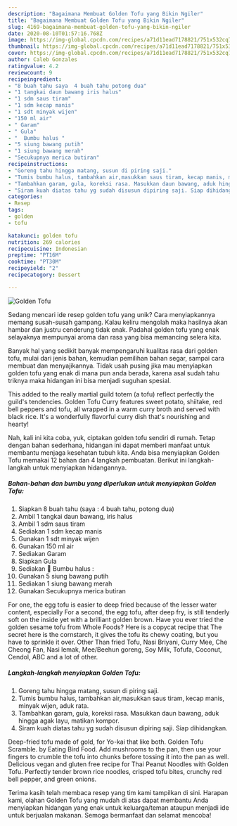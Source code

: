 ```yaml
---
description: "Bagaimana Membuat Golden Tofu yang Bikin Ngiler"
title: "Bagaimana Membuat Golden Tofu yang Bikin Ngiler"
slug: 4169-bagaimana-membuat-golden-tofu-yang-bikin-ngiler
date: 2020-08-10T01:57:16.768Z
image: https://img-global.cpcdn.com/recipes/a71d11ead7178821/751x532cq70/golden-tofu-foto-resep-utama.jpg
thumbnail: https://img-global.cpcdn.com/recipes/a71d11ead7178821/751x532cq70/golden-tofu-foto-resep-utama.jpg
cover: https://img-global.cpcdn.com/recipes/a71d11ead7178821/751x532cq70/golden-tofu-foto-resep-utama.jpg
author: Caleb Gonzales
ratingvalue: 4.2
reviewcount: 9
recipeingredient:
- "8 buah tahu saya  4 buah tahu potong dua"
- "1 tangkai daun bawang iris halus"
- "1 sdm saus tiram"
- "1 sdm kecap manis"
- "1 sdt minyak wijen"
- "150 ml air"
- " Garam"
- " Gula"
- "  Bumbu halus "
- "5 siung bawang putih"
- "1 siung bawang merah"
- "Secukupnya merica butiran"
recipeinstructions:
- "Goreng tahu hingga matang, susun di piring saji."
- "Tumis bumbu halus, tambahkan air,masukkan saus tiram, kecap manis, minyak wijen, aduk rata."
- "Tambahkan garam, gula, koreksi rasa. Masukkan daun bawang, aduk hingga agak layu, matikan kompor."
- "Siram kuah diatas tahu yg sudah disusun dipiring saji. Siap dihidangkan."
categories:
- Resep
tags:
- golden
- tofu

katakunci: golden tofu 
nutrition: 269 calories
recipecuisine: Indonesian
preptime: "PT16M"
cooktime: "PT30M"
recipeyield: "2"
recipecategory: Dessert

---
```



![Golden Tofu](https://img-global.cpcdn.com/recipes/a71d11ead7178821/751x532cq70/golden-tofu-foto-resep-utama.jpg)

Sedang mencari ide resep golden tofu yang unik? Cara menyiapkannya memang susah-susah gampang. Kalau keliru mengolah maka hasilnya akan hambar dan justru cenderung tidak enak. Padahal golden tofu yang enak selayaknya mempunyai aroma dan rasa yang bisa memancing selera kita.

Banyak hal yang sedikit banyak mempengaruhi kualitas rasa dari golden tofu, mulai dari jenis bahan, kemudian pemilihan bahan segar, sampai cara membuat dan menyajikannya. Tidak usah pusing jika mau menyiapkan golden tofu yang enak di mana pun anda berada, karena asal sudah tahu triknya maka hidangan ini bisa menjadi suguhan spesial.

This added to the really martial guild totem (a tofu) reflect perfectly the guild&#39;s tendencies. Golden Tofu Curry features sweet potato, shiitake, red bell peppers and tofu, all wrapped in a warm curry broth and served with black rice. It&#39;s a wonderfully flavorful curry dish that&#39;s nourishing and hearty!


Nah, kali ini kita coba, yuk, ciptakan golden tofu sendiri di rumah. Tetap dengan bahan sederhana, hidangan ini dapat memberi manfaat untuk membantu menjaga kesehatan tubuh kita. Anda bisa menyiapkan Golden Tofu memakai 12 bahan dan 4 langkah pembuatan. Berikut ini langkah-langkah untuk menyiapkan hidangannya.

<!--inarticleads1-->

##### Bahan-bahan dan bumbu yang diperlukan untuk menyiapkan Golden Tofu:

1. Siapkan 8 buah tahu (saya : 4 buah tahu, potong dua)
1. Ambil 1 tangkai daun bawang, iris halus
1. Ambil 1 sdm saus tiram
1. Sediakan 1 sdm kecap manis
1. Gunakan 1 sdt minyak wijen
1. Gunakan 150 ml air
1. Sediakan  Garam
1. Siapkan  Gula
1. Sediakan  💞 Bumbu halus :
1. Gunakan 5 siung bawang putih
1. Sediakan 1 siung bawang merah
1. Gunakan Secukupnya merica butiran


For one, the egg tofu is easier to deep fried because of the lesser water content, especially For a second, the egg tofu, after deep fry, is still tenderly soft on the inside yet with a brilliant golden brown. Have you ever tried the golden sesame tofu from Whole Foods? Here is a copycat recipe that The secret here is the cornstarch, it gives the tofu its chewy coating, but you have to sprinkle it over. Other Than fried Tofu, Nasi Briyani, Curry Mee, Che Cheong Fan, Nasi lemak, Mee/Beehun goreng, Soy Milk, Tofufa, Coconut, Cendol, ABC and a lot of other. 

<!--inarticleads2-->

##### Langkah-langkah menyiapkan Golden Tofu:

1. Goreng tahu hingga matang, susun di piring saji.
1. Tumis bumbu halus, tambahkan air,masukkan saus tiram, kecap manis, minyak wijen, aduk rata.
1. Tambahkan garam, gula, koreksi rasa. Masukkan daun bawang, aduk hingga agak layu, matikan kompor.
1. Siram kuah diatas tahu yg sudah disusun dipiring saji. Siap dihidangkan.


Deep-fried tofu made of gold, for Yo-kai that like both. Golden Tofu Scramble. by Eating Bird Food. Add mushrooms to the pan, then use your fingers to crumble the tofu into chunks before tossing it into the pan as well. Delicious vegan and gluten free recipe for Thai Peanut Noodles with Golden Tofu. Perfectly tender brown rice noodles, crisped tofu bites, crunchy red bell pepper, and green onions. 

Terima kasih telah membaca resep yang tim kami tampilkan di sini. Harapan kami, olahan Golden Tofu yang mudah di atas dapat membantu Anda menyiapkan hidangan yang enak untuk keluarga/teman ataupun menjadi ide untuk berjualan makanan. Semoga bermanfaat dan selamat mencoba!
